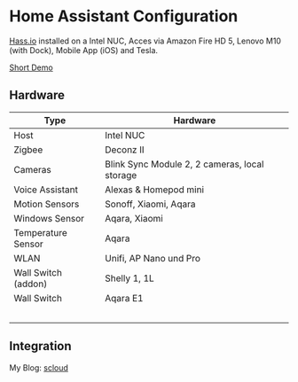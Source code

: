 # Home Assistant Configuration


[Hass.io](https://home-assistant.io/) installed on a Intel NUC, Acces via Amazon Fire HD 5, Lenovo M10 (with Dock), Mobile App (iOS) and Tesla. 

[Short Demo](https://www.reddit.com/r/homeassistant/comments/rg65o2/latest_take_on_my_ha_dashboard_for_tablets_in_the/)

## Hardware
|Type|Hardware|
|---|---|
|Host|Intel NUC|
|Zigbee|Deconz II|
|Cameras|Blink Sync Module 2, 2 cameras, local storage|
|Voice Assistant|Alexas & Homepod mini|
|Motion Sensors|Sonoff, Xiaomi, Aqara|
|Windows Sensor|Aqara, Xiaomi|
|Temperature Sensor|Aqara|
|WLAN|Unifi, AP Nano und Pro|
|Wall Switch (addon)|Shelly 1, 1L|
|Wall Switch|Aqara E1|
|||
|||
|||
|||
|||

## Integration


My Blog: [scloud](https://scloud.work/) 